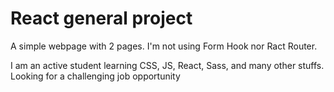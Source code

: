# React general project 

A simple webpage with 2 pages. I'm not using Form Hook nor Ract Router.

I am an active student learning CSS, JS, React, Sass, and many other stuffs. Looking for a challenging job opportunity
